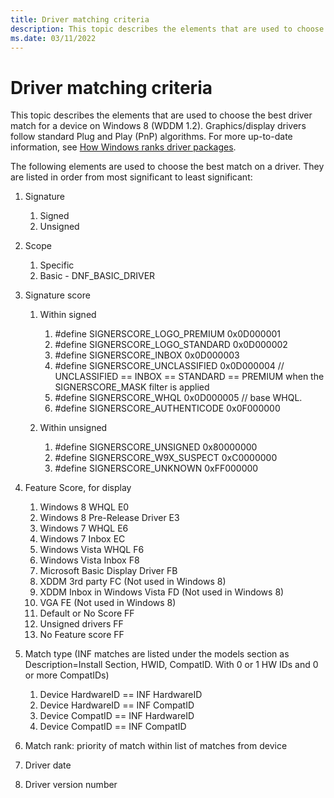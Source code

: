 ```yaml
---
title: Driver matching criteria
description: This topic describes the elements that are used to choose the best match on a driver.
ms.date: 03/11/2022
---
```


# Driver matching criteria

This topic describes the elements that are used to choose the best driver match for a device on Windows 8 (WDDM 1.2). Graphics/display drivers follow standard Plug and Play (PnP) algorithms. For more up-to-date information, see [How Windows ranks driver packages](../install/how-setup-ranks-drivers--windows-vista-and-later-.md).

The following elements are used to choose the best match on a driver. They are listed in order from most significant to least significant:

1. Signature
    1. Signed
    2. Unsigned

2. Scope
    1. Specific
    2. Basic - DNF\_BASIC\_DRIVER

3. Signature score
    1. Within signed
        1. \#define SIGNERSCORE\_LOGO\_PREMIUM 0x0D000001
        2. \#define SIGNERSCORE\_LOGO\_STANDARD 0x0D000002
        3. \#define SIGNERSCORE\_INBOX 0x0D000003
        4. \#define SIGNERSCORE\_UNCLASSIFIED 0x0D000004 // UNCLASSIFIED == INBOX == STANDARD == PREMIUM when the SIGNERSCORE\_MASK filter is applied
        5. \#define SIGNERSCORE\_WHQL 0x0D000005 // base WHQL.
        6. \#define SIGNERSCORE\_AUTHENTICODE 0x0F000000

    2. Within unsigned
        1. \#define SIGNERSCORE\_UNSIGNED 0x80000000
        2. \#define SIGNERSCORE\_W9X\_SUSPECT 0xC0000000
        3. \#define SIGNERSCORE\_UNKNOWN 0xFF000000

4. Feature Score, for display
    1. Windows 8 WHQL E0
    2. Windows 8 Pre-Release Driver E3
    3. Windows 7 WHQL E6
    4. Windows 7 Inbox EC
    5. Windows Vista WHQL F6
    6. Windows Vista Inbox F8
    7. Microsoft Basic Display Driver FB
    8. XDDM 3rd party FC (Not used in Windows 8)
    9. XDDM Inbox in Windows Vista FD (Not used in Windows 8)
    10. VGA FE (Not used in Windows 8)
    11. Default or No Score FF
    12. Unsigned drivers FF
    13. No Feature score FF

5. Match type (INF matches are listed under the models section as Description=Install Section, HWID, CompatID. With 0 or 1 HW IDs and 0 or more CompatIDs)
    1. Device HardwareID == INF HardwareID
    2. Device HardwareID == INF CompatID
    3. Device CompatID == INF HardwareID
    4. Device CompatID == INF CompatID

6. Match rank: priority of match within list of matches from device

7. Driver date

8. Driver version number
